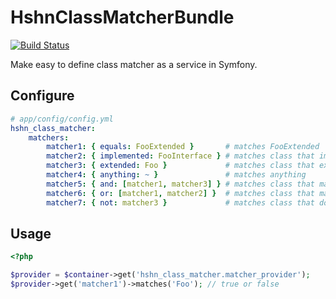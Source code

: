 HshnClassMatcherBundle
======================

[![Build Status](https://travis-ci.org/hshn/HshnClassMatcherBundle.svg?branch=travis)](https://travis-ci.org/hshn/HshnClassMatcherBundle)

Make easy to define class matcher as a service in Symfony.

## Configure

```yaml
# app/config/config.yml
hshn_class_matcher:
    matchers:
        matcher1: { equals: FooExtended }       # matches FooExtended
        matcher2: { implemented: FooInterface } # matches class that implements FooInterface
        matcher3: { extended: Foo }             # matches class that extends Foo
        matcher4: { anything: ~ }               # matches anything
        matcher5: { and: [matcher1, matcher3] } # matches class that matches matcher 'matcher1' and 'matcher3'
        matcher6: { or: [matcher1, matcher2] }  # matches class that matches matcher 'matcher1' or 'matcher2'
        matcher7: { not: matcher3 }             # matches class that do not extends Foo
```

## Usage

```php
<?php

$provider = $container->get('hshn_class_matcher.matcher_provider');
$provider->get('matcher1')->matches('Foo'); // true or false
```
